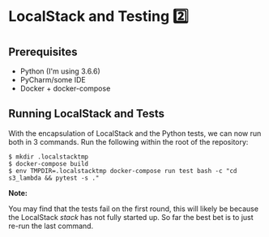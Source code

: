 # LocalStack and Testing 2️⃣

## Prerequisites

* Python (I'm using 3.6.6)
* PyCharm/some IDE
* Docker + docker-compose

## Running LocalStack and Tests

With the encapsulation of LocalStack and the Python tests, we can now run both in 3 commands. Run the following within the root of the repository:

```
$ mkdir .localstacktmp
$ docker-compose build
$ env TMPDIR=.localstacktmp docker-compose run test bash -c "cd s3_lambda && pytest -s ."
```

**Note:**

You may find that the tests fail on the first round, this will likely be because the LocalStack _stack_ has not  fully started up. So far the best bet is to just re-run the last command.


